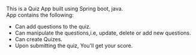  This is a Quiz App built using Spring boot, java.
 <br>
 App contains the following:
 <ul>
 <li> Can add questions to the quiz.</li>
 <li> Can manipulate the questions,i.e, update, delete or add new questions.</li>
 <li> Can create Quizes.</li>
 <li> Upon submitting the quiz, You'll get your score.</li>
 </ul>